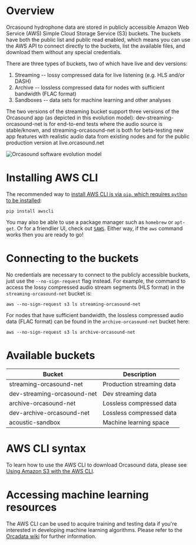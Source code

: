 # Overview

Orcasound hydrophone data are stored in publicly accessible Amazon Web Service (AWS) Simple Cloud Storage Service (S3) buckets. The buckets have both the public list and public read enabled, which means you can use the AWS API to connect directly to the buckets, list the available files, and download them without any special credentials.

There are three types of buckets, two of which have live and dev versions: 
1. Streaming -- lossy compressed data for live listening (e.g. HLS and/or DASH)
1. Archive -- lossless compressed data for nodes with sufficient bandwidth (FLAC format)
1. Sandboxes -- data sets for machine learning and other analyses

The two versions of the streaming bucket support three versions of the Orcasound app (as depicted in this evolution model): dev-streaming-orcasound-net is for end-to-end tests where the audio source is stable/known, and streaming-orcasound-net is both for beta-testing new app features with realistic audio data from existing nodes and for the public production version at live.orcasound.net

![Orcasound software evolution model](http://orcasound.net/img/orcasound-app/Orcasound-software-evolution-model.png)

# Installing AWS CLI

The recommended way to [install AWS CLI is via `pip`, which requires `python` to be installed](https://docs.aws.amazon.com/cli/latest/userguide/installing.html):

`pip install awscli`

You may also be able to use a package manager such as `homebrew` or `apt-get`. Or for a friendlier UI, check out [`SAWS`](https://github.com/donnemartin/saws). Either way, if the `aws` command works then you are ready to go!

# Connecting to the buckets

No credentials are necessary to connect to the publicly accessible buckets, just use the `--no-sign-request` flag instead. For example, the command to access the lossy compressed audio stream segments (HLS format) in the `streaming-orcasound-net` bucket is:

`aws --no-sign-request s3 ls streaming-orcasound-net`

For nodes that have sufficient bandwidth, the lossless compressed audio data (FLAC format) can be found in the `archive-orcasound-net` bucket here: 

`aws --no-sign-request s3 ls archive-orcasound-net`

# Available buckets

| Bucket                      | Description               |
|-----------------------------|---------------------------|
| streaming-orcasound-net     | Production streaming data |
| dev-streaming-orcasound-net | Dev streaming data        |
| archive-orcasound-net       | Lossless compressed data  |
| dev-archive-orcasound-net   | Lossless compressed data  |
| acoustic-sandbox            | Machine learning space    | 

# AWS CLI syntax

To learn how to use the AWS CLI to download Orcasound data, please see [Using Amazon S3 with the AWS CLI](https://docs.aws.amazon.com/cli/latest/userguide/cli-services-s3.html).

# Accessing machine learning resources

The AWS CLI can be used to acquire training and testing data if you're interested in developing machine learning algorithms. Please refer to the [Orcadata wiki](https://github.com/orcasound/orcadata/wiki) for further information.

